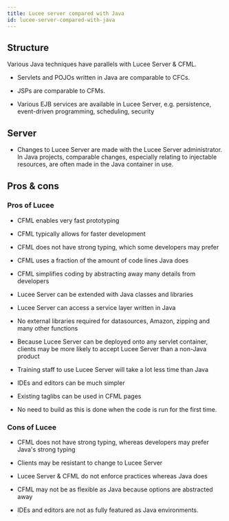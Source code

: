 ```yaml
---
title: Lucee server compared with Java
id: lucee-server-compared-with-java
---
```

## Structure ##

Various Java techniques have parallels with Lucee Server & CFML.

* Servlets and POJOs written in Java are comparable to CFCs.

* JSPs are comparable to CFMs.

* Various EJB services are available in Lucee Server, e.g. persistence, event-driven programming, scheduling, security

## Server ##

* Changes to Lucee Server are made with the Lucee Server administrator. In Java projects, comparable changes, especially relating to injectable resources, are often made in the Java container in use.

## Pros & cons ##

### Pros of Lucee ###

* CFML enables very fast prototyping

* CFML typically allows for faster development

* CFML does not have strong typing, which some developers may prefer

* CFML uses a fraction of the amount of code lines Java does

* CFML simplifies coding by abstracting away many details from developers

* Lucee Server can be extended with Java classes and libraries

* Lucee Server can access a service layer written in Java

* No external libraries required for datasources, Amazon, zipping and many other functions

* Because Lucee Server can be deployed onto any servlet container, clients may be more likely to accept Lucee Server than a non-Java product

* Training staff to use Lucee Server will take a lot less time than Java

* IDEs and editors can be much simpler

* Existing taglibs can be used in CFML pages

* No need to build as this is done when the code is run for the first time.

### Cons of Lucee ###

* CFML does not have strong typing, whereas developers may prefer Java's strong typing

* Clients may be resistant to change to Lucee Server

* Lucee Server & CFML do not enforce practices whereas Java does

* CFML may not be as flexible as Java because options are abstracted away

* IDEs and editors are not as fully featured as Java environments.